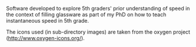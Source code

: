 Software developed to explore 5th graders' prior understanding of speed in the context of filling glassware as part of my PhD on how to teach instantaneous speed in 5th grade.

The icons used (in sub-directory images) are taken from the oxygen project
(http://www.oxygen-icons.org/).
